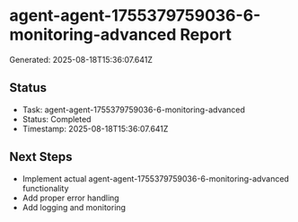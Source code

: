 # agent-agent-1755379759036-6-monitoring-advanced Report

Generated: 2025-08-18T15:36:07.641Z

## Status
- Task: agent-agent-1755379759036-6-monitoring-advanced
- Status: Completed
- Timestamp: 2025-08-18T15:36:07.641Z

## Next Steps
- Implement actual agent-agent-1755379759036-6-monitoring-advanced functionality
- Add proper error handling
- Add logging and monitoring
